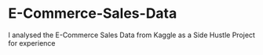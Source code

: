 # E-Commerce-Sales-Data
I analysed the E-Commerce Sales Data from Kaggle as a Side Hustle Project for experience
